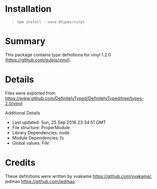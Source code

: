 # Installation
> `npm install --save @types/vinyl`

# Summary
This package contains type definitions for vinyl 1.2.0 (https://github.com/gulpjs/vinyl).

# Details
Files were exported from https://www.github.com/DefinitelyTyped/DefinitelyTyped/tree/types-2.0/vinyl

Additional Details
 * Last updated: Sun, 25 Sep 2016 23:34:51 GMT
 * File structure: ProperModule
 * Library Dependencies: node
 * Module Dependencies: fs
 * Global values: File

# Credits
These definitions were written by vvakame <https://github.com/vvakame/>, jedmao <https://github.com/jedmao>.
